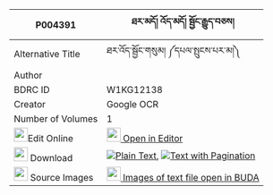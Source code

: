 |P004391|ཐར་མདོ། འོད་མདོ། སྦྱོང་རྒྱུད་བཅས། 
| --- | --- 
|Alternative Title |ཐར་འོད་སྦྱོང་གསུམ། ༼དཔལ་སྤུངས་པར་མ།༽
|Author | 
|BDRC ID | W1KG12138
|Creator | Google OCR
|Number of Volumes| 1
|<img width="25" src="https://img.icons8.com/color/25/000000/edit-property.png">Edit Online| [<img width="25" src="https://avatars.githubusercontent.com/u/45091458?s=200&v=4"> Open in Editor](http://editor.openpecha.org/P004391)
|<img width="25" src="https://img.icons8.com/fluent/48/000000/download-2.png"/>  Download | [![](https://img.icons8.com/color/20/000000/txt.png)Plain Text](https://github.com/Openpecha/P004391/releases/download/v1/tardo_o_do_jong_gyu_che_plain_P004391.zip), [![](https://img.icons8.com/color/20/000000/txt.png)Text with Pagination](https://github.com/Openpecha/P004391/releases/download/v1/tardo_o_do_jong_gyu_che_pages_P004391.zip)
|<img width="25" src="https://img.icons8.com/plasticine/100/000000/pictures-folder.png"/>  Source Images | [<img width="25" src="https://library.bdrc.io/icons/BUDA-small.svg"> Images of text file open in BUDA](https://library.bdrc.io/show/bdr:W1KG12138)